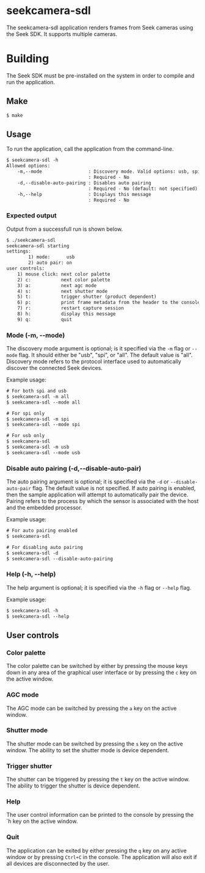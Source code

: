 # seekcamera-sdl

The seekcamera-sdl application renders frames from Seek cameras using the Seek SDK.
It supports multiple cameras.

# Building

The Seek SDK must be pre-installed on the system in order to compile and run the application.

## Make
```bash
$ make
```

## Usage

To run the application, call the application from the command-line.

```txt
$ seekcamera-sdl -h
Allowed options:
	-m,--mode                 : Discovery mode. Valid options: usb, spi, all (default: usb)
	                          : Required - No
	-d,--disable-auto-pairing : Disables auto pairing
	                          : Required - No (default: not specified)
	-h,--help                 : Displays this message
	                          : Required - No
```

### Expected output

Output from a successfull run is shown below.

```txt
$ ./seekcamera-sdl
seekcamera-sdl starting
settings:
        1) mode:      usb
        2) auto pair: on
user controls:
	1) mouse click: next color palette
	2) c:           next color palette
	3) a:           next agc mode
	4) s:           next shutter mode
	5) t:           trigger shutter (product dependent)
	6) p:           print frame metadata from the header to the console
	7) r:           restart capture session
	8) h:           display this message
	9) q:           quit
```

### Mode (-m, --mode)

The discovery mode argument is optional; is it specified via the `-m` flag or `--mode` flag.
It should either be "usb", "spi", or "all".
The default value is "all".
Discovery mode refers to the protocol interface used to automatically discover the connected Seek devices.

Example usage:

```txt
# For both spi and usb
$ seekcamera-sdl -m all
$ seekcamera-sdl --mode all

# For spi only
$ seekcamera-sdl -m spi
$ seekcamera-sdl --mode spi

# For usb only
$ seekcamera-sdl
$ seekcamera-sdl -m usb
$ seekcamera-sdl --mode usb
```

### Disable auto pairing (-d,--disable-auto-pair)

The auto pairing argument is optional; it is specified via the `-d` or `--disable-auto-pair` flag.
The default value is not specified.
If auto pairing is enabled, then the sample application will attempt to automatically pair the device.
Pairing refers to the process by which the sensor is associated with the host and the embedded processor.

Example usage:

```txt
# For auto pairing enabled
$ seekcamera-sdl

# For disabling auto pairing
$ seekcamera-sdl -d
$ seekcamera-sdl --disable-auto-pairing
```

### Help (-h, --help)

The help argument is optional; it is specified via the `-h` flag or `--help` flag.

Example usage:

```txt
$ seekcamera-sdl -h
$ seekcamera-sdl --help
```

## User controls

### Color palette
The color palette can be switched by either by pressing the mouse keys down in any area of the graphical user interface
or by pressing the `c` key on the active window.

### AGC mode
The AGC mode can be switched by pressing the `a` key on the active window.

### Shutter mode
The shutter mode can be switched by pressing the `s` key on the active window.
The ability to set the shutter mode is device dependent.

### Trigger shutter
The shutter can be triggered by pressing the `t` key on the active window.
The ability to trigger the shutter is device dependent.

### Help
The user control information can be printed to the console by pressing the `h key on the active window.

### Quit
The application can be exited by either pressing the `q` key on any active window or by pressing `Ctrl+C`
in the console. The application will also exit if all devices are disconnected by the user.

